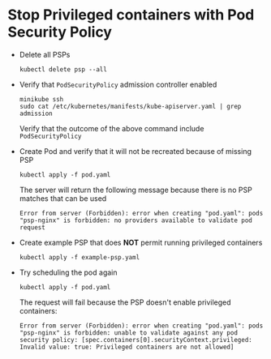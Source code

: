 # Stop Privileged containers with Pod Security Policy

- Delete all PSPs 

    ```
    kubectl delete psp --all
    ```

- Verify that `PodSecurityPolicy` admission controller enabled

    ```
    minikube ssh
    sudo cat /etc/kubernetes/manifests/kube-apiserver.yaml | grep admission
    ```

    Verify that the outcome of the above command include `PodSecurityPolicy`

- Create Pod and verify that it will not be recreated because of missing PSP

    ```
    kubectl apply -f pod.yaml
    ```

    The server will return the following message because there is no PSP matches that can be used

    ```
    Error from server (Forbidden): error when creating "pod.yaml": pods "psp-nginx" is forbidden: no providers available to validate pod request
    ```

- Create example PSP that does **NOT** permit running privileged containers

    ```
    kubectl apply -f example-psp.yaml
    ```
- Try scheduling the pod again

    ```
    kubectl apply -f pod.yaml
    ```

    The request will fail because the PSP doesn't enable privileged containers:

    ```
    Error from server (Forbidden): error when creating "pod.yaml": pods "psp-nginx" is forbidden: unable to validate against any pod security policy: [spec.containers[0].securityContext.privileged: Invalid value: true: Privileged containers are not allowed]
    ```